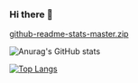 ### Hi there 👋

<!--
**MuizzuddinRifqi/MuizzuddinRifqi** is a ✨ _special_ ✨ repository because its `README.md` (this file) appears on your GitHub profile.

Here are some ideas to get you started:

- 🔭 I’m currently working on ...
- 🌱 I’m currently learning ...
- 👯 I’m looking to collaborate on ...
- 🤔 I’m looking for help with ...
- 💬 Ask me about ...
- 📫 How to reach me: ...
- 😄 Pronouns: ...
- ⚡ Fun fact: ...
-->


[github-readme-stats-master.zip](https://github.com/MuizzuddinRifqi/MuizzuddinRifqi/files/7797240/github-readme-stats-master.zip)


![Anurag's GitHub stats](https://github-readme-stats.vercel.app/api?username=MuizzuddinRifqi&show_icons=true)

[![Top Langs](https://github-readme-stats.vercel.app/api/top-langs/?username=MuizzuddinRifqi)](https://github.com/anuraghazra/github-readme-stats)
